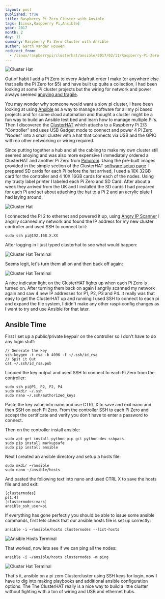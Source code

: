 ```yaml
---
layout: post
published: true
title: Raspberry Pi Zero Cluster with Ansible
tags: [Linux,Raspberry Pi,Ansible]
year: 2017
month: 2
day: 11
summary: Raspberry Pi Zero Cluster with Ansible
author: Garth Vander Houwen
redirect_from:
  - /linux/raspberrypi/clusterhat/ansible/2017/02/11/Raspberry-Pi-Zero-Cluster-with-Ansible/
---
```

<img alt="Cluster Hat" src="https://garthvh.com/assets/img/clusterhat/clusterhat_1.jpg" class="img-fluid" />

Out of habit I add a Pi Zero to every Adafruit order I make (or anywhere else that sells the Pi Zero for $5) and have built up quite a collection, I had been looking at some Pi cluster projects but the wiring for network and power always seemed [anoying and fragile](http://makezine.com/projects/build-a-compact-4-node-raspberry-pi-cluster/). 

You may wonder why someone would want a slow pi cluster, I have been looking at using [Ansible](https://www.ansible.com/) as a way to manage software for all my pi based projects and for some cloud automation and thought a cluster might be a fun way to build an Ansible test bed and learn how to manage multiple Pi's.  Then I discovered the [ClusterHAT](https://clusterhat.com/) which attachs to a Raspberry Pi 2/3 "Controller" and uses USB Gadget mode to connect and power 4 Pi Zero "Nodes" into a small cluster with a hat that connects via USB and the GPIO with no other networking or wiring required.

Since putting together a hub and all the cabling to make my own cluster still seemed anoying and was also more expensive I immediately ordered a ClusterHAT and another Pi Zero from [Pimoroni](https://shop.pimoroni.com/products/cluster-hat). Using the pre-built images provided in the simple section of the ClusterHAT [software setup page](https://clusterhat.com/setup-software) I prepared SD cards for each Pi before the hat arrived, I used a 10X 32GB card for the controller and 4 10X 16GB cards for each of the nodes.  Using my trusty label printer I labeled each Pi Zero and SD Card. After about a week they arrived from the UK and I installed the SD cards I had prepared for each Pi and set about attaching the hat to a Pi 2 and an acrylic plate I had laying around.

<img alt="Cluster Hat" src="https://garthvh.com/assets/img/clusterhat/clusterhat_2.jpg" class="img-fluid" />

I connected the Pi 2 to ethernet and powered it up, using [Angry IP Scanner](http://angryip.org/download) I angrily scanned my network and found the IP address for my new cluster controller and used SSH to connect to it:

    sudo ssh pi@192.168.X.XX

After logging in I just typed clusterhat to see what would happen:

<img alt="Cluster Hat Terminal" src="https://garthvh.com/assets/img/clusterhat/clusterhat_info.png" class="img-fluid" />

Seems legit, let's turn them all on and then back off again:

<img alt="Cluster Hat Terminal" src="https://garthvh.com/assets/img/clusterhat/clusterhat_on_off.png" class="img-fluid" />

A nice indicator light on the ClusterHAT lights up when each Pi Zero is turned on. After turning them back on again I angrily scanned my network again and saw 4 new IP addresses for P1, P2, P3 and P4. It really was that easy to get the ClusterHAT up and running I used SSH to connect to each pi and expand the file system, I didn't make any other raspi-config changes as I want to try and use Ansible for that later.

## Ansible Time

First I set up a public/private keypair on the controller so I don't have to do any login stuff:

    // Generate the key
    ssh-keygen -t rsa -b 4096 -f ~/.ssh/id_rsa
    // Spit it Out
    cat ~/.ssh/id_rsa.pub

I copied the key output and used SSH to connect to each Pi Zero from the controller:

    sudo ssh pi@P1, P2, P2, P4
    sudo mkdir ~/.ssh
    sudo nano ~/.ssh/authorized_keys

Paste the key value into nano and use CTRL X to save and exit nano and then SSH on each Pi Zero. From the controller SSH to each Pi Zero and accept the certificate and verify you don't have to enter a password to connect.

Then on the controller install ansible:

    sudo apt-get install python-pip git python-dev sshpass
    sudo pip install markupsafe
    sudo pip install ansible

Next I created an ansible directory and setup a hosts file:

    sudo mkdir ~/ansible
    sudo nano ~/ansible/hosts

And pasted the following text into nano and used CTRL X to save the hosts file and and exit: 

    [clusternodes]
    p[1:4]
    [clusternodes:vars]
    ansible_ssh_user=pi

If everything has gone perfectly you should be able to issue some ansible commands, first lets check that our ansible hosts file is set up correctly:

    ansible -i ~/ansible/hosts clusternodes --list-hosts

<img alt="Ansible Hosts Terminal" src="https://garthvh.com/assets/img/clusterhat/ansible_hosts.png" class="img-fluid" />

That worked, now lets see if we can ping all the nodes:

    ansible -i ~/ansible/hosts clusternodes -m ping

<img alt="Cluster Hat Terminal" src="https://garthvh.com/assets/img/clusterhat/ansible_ping.png" class="img-fluid" />

That's it, ansible on a pi zero Clustercluster using SSH keys for login, now I have to dig into making playbooks and additional ansible configuration options.  The The ClusterHAT really is a nice way to build a little cluster without fighting with a ton of wiring and USB and ethernet hubs.









